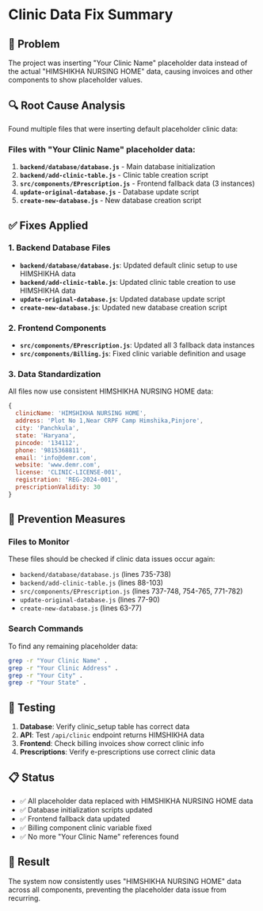 # Clinic Data Fix Summary

## 🎯 Problem
The project was inserting "Your Clinic Name" placeholder data instead of the actual "HIMSHIKHA NURSING HOME" data, causing invoices and other components to show placeholder values.

## 🔍 Root Cause Analysis
Found multiple files that were inserting default placeholder clinic data:

### Files with "Your Clinic Name" placeholder data:
1. **`backend/database/database.js`** - Main database initialization
2. **`backend/add-clinic-table.js`** - Clinic table creation script
3. **`src/components/EPrescription.js`** - Frontend fallback data (3 instances)
4. **`update-original-database.js`** - Database update script
5. **`create-new-database.js`** - New database creation script

## ✅ Fixes Applied

### 1. Backend Database Files
- **`backend/database/database.js`**: Updated default clinic setup to use HIMSHIKHA data
- **`backend/add-clinic-table.js`**: Updated clinic table creation to use HIMSHIKHA data
- **`update-original-database.js`**: Updated database update script
- **`create-new-database.js`**: Updated new database creation script

### 2. Frontend Components
- **`src/components/EPrescription.js`**: Updated all 3 fallback data instances
- **`src/components/Billing.js`**: Fixed clinic variable definition and usage

### 3. Data Standardization
All files now use consistent HIMSHIKHA NURSING HOME data:
```javascript
{
  clinicName: 'HIMSHIKHA NURSING HOME',
  address: 'Plot No 1,Near CRPF Camp Himshika,Pinjore',
  city: 'Panchkula',
  state: 'Haryana',
  pincode: '134112',
  phone: '9815368811',
  email: 'info@demr.com',
  website: 'www.demr.com',
  license: 'CLINIC-LICENSE-001',
  registration: 'REG-2024-001',
  prescriptionValidity: 30
}
```

## 🚫 Prevention Measures

### Files to Monitor
These files should be checked if clinic data issues occur again:
- `backend/database/database.js` (lines 735-738)
- `backend/add-clinic-table.js` (lines 88-103)
- `src/components/EPrescription.js` (lines 737-748, 754-765, 771-782)
- `update-original-database.js` (lines 77-90)
- `create-new-database.js` (lines 63-77)

### Search Commands
To find any remaining placeholder data:
```bash
grep -r "Your Clinic Name" .
grep -r "Your Clinic Address" .
grep -r "Your City" .
grep -r "Your State" .
```

## 🧪 Testing
1. **Database**: Verify clinic_setup table has correct data
2. **API**: Test `/api/clinic` endpoint returns HIMSHIKHA data
3. **Frontend**: Check billing invoices show correct clinic info
4. **Prescriptions**: Verify e-prescriptions use correct clinic data

## 📋 Status
- ✅ All placeholder data replaced with HIMSHIKHA NURSING HOME data
- ✅ Database initialization scripts updated
- ✅ Frontend fallback data updated
- ✅ Billing component clinic variable fixed
- ✅ No more "Your Clinic Name" references found

## 🎉 Result
The system now consistently uses "HIMSHIKHA NURSING HOME" data across all components, preventing the placeholder data issue from recurring.
